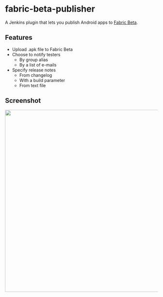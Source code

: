 # fabric-beta-publisher
A Jenkins plugin that lets you publish Android apps to [Fabric Beta](https://docs.fabric.io/android/beta/overview.html).

## Features

* Upload .apk file to Fabric Beta
* Choose to notify testers
  * By group alias
  * By a list of e-mails
* Specify release notes
  * From changelog
  * With a build parameter
  * From text file

## Screenshot

<img width="600px" src="http://i.imgur.com/ladnLhk.png"/>
